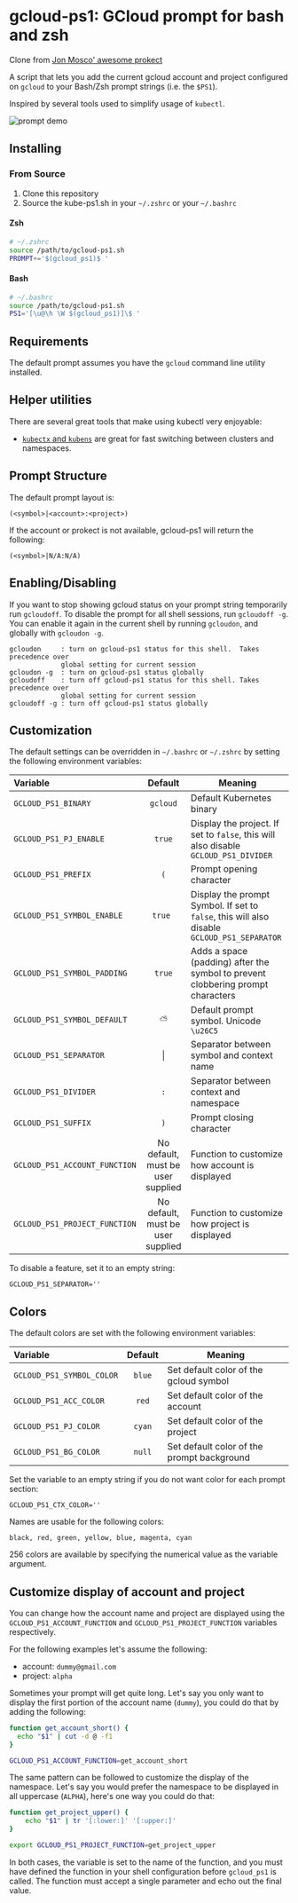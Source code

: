 gcloud-ps1: GCloud prompt for bash and zsh
============================================

Clone from [Jon Mosco' awesome prokect](https://github.com/jonmosco/kube-ps1)

A script that lets you add the current gcloud account and project
configured on `gcloud` to your Bash/Zsh prompt strings (i.e. the `$PS1`).

Inspired by several tools used to simplify usage of `kubectl`.

![prompt demo](img/kube-ps1.gif)

## Installing

### From Source

1. Clone this repository
2. Source the kube-ps1.sh in your `~/.zshrc` or your `~/.bashrc`

#### Zsh
```sh
# ~/.zshrc
source /path/to/gcloud-ps1.sh
PROMPT+='$(gcloud_ps1)$ '
```
#### Bash
```sh
# ~/.bashrc
source /path/to/gcloud-ps1.sh
PS1='[\u@\h \W $(gcloud_ps1)]\$ '
```

## Requirements

The default prompt assumes you have the `gcloud` command line utility installed.

## Helper utilities

There are several great tools that make using kubectl very enjoyable:

- [`kubectx` and `kubens`](https://github.com/ahmetb/kubectx) are great for
fast switching between clusters and namespaces.

## Prompt Structure

The default prompt layout is:

```
(<symbol>|<account>:<project>)
```

If the account or prokect is not available, gcloud-ps1 will return the following:

```
(<symbol>|N/A:N/A)
```

## Enabling/Disabling

If you want to stop showing gcloud status on your prompt string temporarily
run `gcloudoff`. To disable the prompt for all shell sessions, run `gcloudoff -g`.
You can enable it again in the current shell by running `gcloudon`, and globally
with `gcloudon -g`.

```
gcloudon     : turn on gcloud-ps1 status for this shell.  Takes precedence over
             global setting for current session
gcloudon -g  : turn on gcloud-ps1 status globally
gcloudoff    : turn off gcloud-ps1 status for this shell. Takes precedence over
             global setting for current session
gcloudoff -g : turn off gcloud-ps1 status globally
```

## Customization

The default settings can be overridden in `~/.bashrc` or `~/.zshrc` by setting
the following environment variables:

| Variable | Default | Meaning |
| :------- | :-----: | ------- |
| `GCLOUD_PS1_BINARY` | `gcloud` | Default Kubernetes binary |
| `GCLOUD_PS1_PJ_ENABLE` | `true` | Display the project. If set to `false`, this will also disable `GCLOUD_PS1_DIVIDER` |
| `GCLOUD_PS1_PREFIX` | `(` | Prompt opening character  |
| `GCLOUD_PS1_SYMBOL_ENABLE` | `true ` | Display the prompt Symbol. If set to `false`, this will also disable `GCLOUD_PS1_SEPARATOR` |
| `GCLOUD_PS1_SYMBOL_PADDING` | `true` | Adds a space (padding) after the symbol to prevent clobbering prompt characters |
| `GCLOUD_PS1_SYMBOL_DEFAULT` | `⛅` | Default prompt symbol. Unicode `\u26C5` |
| `GCLOUD_PS1_SEPARATOR` | &#124; | Separator between symbol and context name |
| `GCLOUD_PS1_DIVIDER` | `:` | Separator between context and namespace |
| `GCLOUD_PS1_SUFFIX` | `)` | Prompt closing character |
| `GCLOUD_PS1_ACCOUNT_FUNCTION` | No default, must be user supplied | Function to customize how account is displayed |
| `GCLOUD_PS1_PROJECT_FUNCTION` | No default, must be user supplied | Function to customize how project is displayed |


To disable a feature, set it to an empty string:

```
GCLOUD_PS1_SEPARATOR=''
```

## Colors

The default colors are set with the following environment variables:

| Variable | Default | Meaning |
| :------- | :-----: | ------- |
| `GCLOUD_PS1_SYMBOL_COLOR` | `blue` | Set default color of the gcloud symbol |
| `GCLOUD_PS1_ACC_COLOR` | `red` | Set default color of the account |
| `GCLOUD_PS1_PJ_COLOR` | `cyan` | Set default color of the project |
| `GCLOUD_PS1_BG_COLOR` | `null` | Set default color of the prompt background |


Set the variable to an empty string if you do not want color for each
prompt section:

```
GCLOUD_PS1_CTX_COLOR=''
```

Names are usable for the following colors:

```
black, red, green, yellow, blue, magenta, cyan
```

256 colors are available by specifying the numerical value as the variable
argument.

## Customize display of account and project

You can change how the account name and project are displayed using the
`GCLOUD_PS1_ACCOUNT_FUNCTION` and `GCLOUD_PS1_PROJECT_FUNCTION` variables
respectively.

For the following examples let's assume the following:

- account: `dummy@gmail.com`
- project: `alpha`

Sometimes your prompt will get quite long. Let's say you only want to display the first portion of the
account name (`dummy`), you could do that by adding the following:

```sh
function get_account_short() {
  echo "$1" | cut -d @ -f1
}

GCLOUD_PS1_ACCOUNT_FUNCTION=get_account_short
```

The same pattern can be followed to customize the display of the namespace.
Let's say you would prefer the namespace to be displayed in all uppercase
(`ALPHA`), here's one way you could do that:

```sh
function get_project_upper() {
    echo "$1" | tr '[:lower:]' '[:upper:]'
}

export GCLOUD_PS1_PROJECT_FUNCTION=get_project_upper
```

In both cases, the variable is set to the name of the function, and you must have defined the function in your shell configuration before `gcloud_ps1` is called. The function must accept a single parameter and echo out the final value.